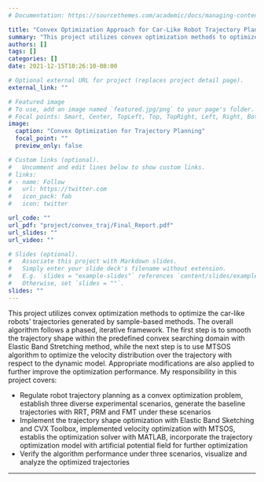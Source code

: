 ```yaml
---
# Documentation: https://sourcethemes.com/academic/docs/managing-content/

title: "Convex Optimization Approach for Car-Like Robot Trajectory Planning"
summary: "This project utilizes convex optimization methods to optimize the car-like robots' trajectories generated by sample-based methods. The overall algorithm follows a phased, iterative framework. The first step is to smooth the trajectory shape within the predefined convex searching domain with Elastic Band Stretching method, while the next step is to use MTSOS algorithm to optimize the velocity distribution over the trajectory with respect to the dynamic model. Appropriate modifications are also applied to further improve the optimization performance."
authors: []
tags: []
categories: []
date: 2021-12-15T10:26:10-08:00

# Optional external URL for project (replaces project detail page).
external_link: ""

# Featured image
# To use, add an image named `featured.jpg/png` to your page's folder.
# Focal points: Smart, Center, TopLeft, Top, TopRight, Left, Right, BottomLeft, Bottom, BottomRight.
image:
  caption: "Convex Optimization for Trajectory Planning"
  focal_point: ""
  preview_only: false

# Custom links (optional).
#   Uncomment and edit lines below to show custom links.
# links:
# - name: Follow
#   url: https://twitter.com
#   icon_pack: fab
#   icon: twitter

url_code: ""
url_pdf: "project/convex_traj/Final_Report.pdf"
url_slides: ""
url_video: ""

# Slides (optional).
#   Associate this project with Markdown slides.
#   Simply enter your slide deck's filename without extension.
#   E.g. `slides = "example-slides"` references `content/slides/example-slides.md`.
#   Otherwise, set `slides = ""`.
slides: ""
---
```

This project utilizes convex optimization methods to optimize the car-like robots' trajectories generated by sample-based methods. The overall algorithm follows a phased, iterative framework. The first step is to smooth the trajectory shape within the predefined convex searching domain with Elastic Band Stretching method, while the next step is to use MTSOS algorithm to optimize the velocity distribution over the trajectory with respect to the dynamic model. Appropriate modifications are also applied to further improve the optimization performance. My responsibility in this project covers: 
 * Regulate robot trajectory planning as a convex optimization problem, establish three diverse experimental scenarios, generate the baseline trajectories with RRT, PRM and FMT under these scenarios
 * Implement the trajectory shape optimization with Elastic Band Sketching and CVX Toolbox, implemented velocity optimization with MTSOS, establis the optimization solver with MATLAB, incorporate the trajectory optimization model with artificial potential field for further optimization
 * Verify the algorithm performance under three scenarios, visualize and analyze the optimized trajectories
---
